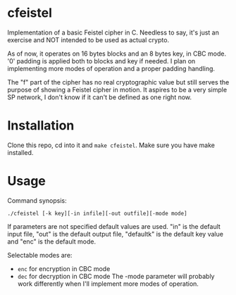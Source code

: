 # cfeistel
Implementation of a basic Feistel cipher in C. Needless to say, it's just an exercise and NOT intended to be used as actual crypto.

As of now, it operates on 16 bytes blocks and an 8 bytes key, in CBC mode. '0' padding is applied both to blocks and key if needed. I plan on implementing more modes of operation and a proper padding handling.

The "f" part of the cipher has no real cryptographic value but still serves the purpose of showing a Feistel cipher in motion. It aspires to be a very simple SP network, I don't know if it can't be defined as one right now.

# Installation
Clone this repo, cd into it and `make cfeistel`. Make sure you have make installed.

# Usage
Command synopsis:

`./cfeistel [-k key][-in infile][-out outfile][-mode mode]`

If parameters are not specified default values are used. 
"in" is the default input file, "out" is the default output file, "defaultk" is the default key value and "enc" is the default mode.

Selectable modes are:
- `enc` for encryption in CBC mode
- `dec` for decryption in CBC mode
The -mode parameter will probably work differently when I'll implement more modes of operation.


